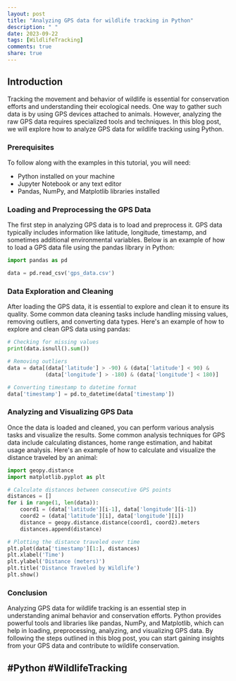 ```yaml
---
layout: post
title: "Analyzing GPS data for wildlife tracking in Python"
description: " "
date: 2023-09-22
tags: [WildlifeTracking]
comments: true
share: true
---
```


## Introduction
Tracking the movement and behavior of wildlife is essential for conservation efforts and understanding their ecological needs. One way to gather such data is by using GPS devices attached to animals. However, analyzing the raw GPS data requires specialized tools and techniques. In this blog post, we will explore how to analyze GPS data for wildlife tracking using Python.

### Prerequisites
To follow along with the examples in this tutorial, you will need:

- Python installed on your machine
- Jupyter Notebook or any text editor
- Pandas, NumPy, and Matplotlib libraries installed

### Loading and Preprocessing the GPS Data
The first step in analyzing GPS data is to load and preprocess it. GPS data typically includes information like latitude, longitude, timestamp, and sometimes additional environmental variables. Below is an example of how to load a GPS data file using the pandas library in Python:

```python
import pandas as pd

data = pd.read_csv('gps_data.csv')
```

### Data Exploration and Cleaning
After loading the GPS data, it is essential to explore and clean it to ensure its quality. Some common data cleaning tasks include handling missing values, removing outliers, and converting data types. Here's an example of how to explore and clean GPS data using pandas:

```python
# Checking for missing values
print(data.isnull().sum())

# Removing outliers
data = data[(data['latitude'] > -90) & (data['latitude'] < 90) &
            (data['longitude'] > -180) & (data['longitude'] < 180)]

# Converting timestamp to datetime format
data['timestamp'] = pd.to_datetime(data['timestamp'])
```

### Analyzing and Visualizing GPS Data
Once the data is loaded and cleaned, you can perform various analysis tasks and visualize the results. Some common analysis techniques for GPS data include calculating distances, home range estimation, and habitat usage analysis. Here's an example of how to calculate and visualize the distance traveled by an animal:

```python
import geopy.distance
import matplotlib.pyplot as plt

# Calculate distances between consecutive GPS points
distances = []
for i in range(1, len(data)):
    coord1 = (data['latitude'][i-1], data['longitude'][i-1])
    coord2 = (data['latitude'][i], data['longitude'][i])
    distance = geopy.distance.distance(coord1, coord2).meters
    distances.append(distance)

# Plotting the distance traveled over time
plt.plot(data['timestamp'][1:], distances)
plt.xlabel('Time')
plt.ylabel('Distance (meters)')
plt.title('Distance Traveled by Wildlife')
plt.show()
```

### Conclusion
Analyzing GPS data for wildlife tracking is an essential step in understanding animal behavior and conservation efforts. Python provides powerful tools and libraries like pandas, NumPy, and Matplotlib, which can help in loading, preprocessing, analyzing, and visualizing GPS data. By following the steps outlined in this blog post, you can start gaining insights from your GPS data and contribute to wildlife conservation.

## #Python #WildlifeTracking